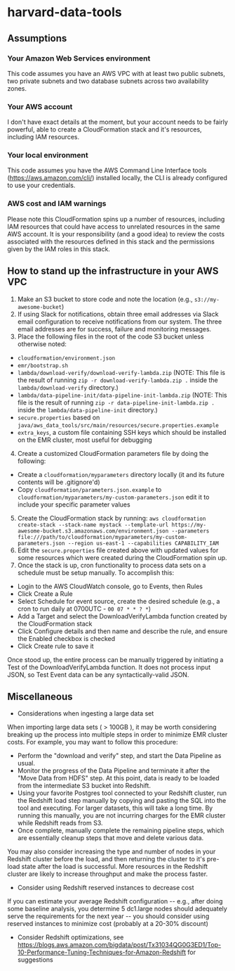 # harvard-data-tools

## Assumptions

### Your Amazon Web Services environment
This code assumes you have an AWS VPC with at least two public subnets, two private subnets and two database subnets across two availability zones.

### Your AWS account
I don't have exact details at the moment, but your account needs to be fairly powerful, able to create a CloudFormation stack and it's resources, including IAM resources.

### Your local environment
This code assumes you have the AWS Command Line Interface tools (https://aws.amazon.com/cli/) installed locally, the CLI is already configured to use your credentials.

### AWS cost and IAM warnings
Please note this CloudFormation spins up a number of resources, including IAM resources that could have access to unrelated resources in the same AWS account. It is your responsibility (and a good idea) to review the costs associated with the resources defined in this stack and the permissions given by the IAM roles in this stack.

## How to stand up the infrastructure in your AWS VPC

1. Make an S3 bucket to store code and note the location (e.g., `s3://my-awesome-bucket`)
2. If using Slack for notifications, obtain three email addresses via Slack email configuration to receive notifications from our system. The three email addresses are for success, failure and monitoring messages.
3. Place the following files in the root of the code S3 bucket unless otherwise noted:
  * `cloudformation/environment.json`
  * `emr/bootstrap.sh`
  * `lambda/download-verify/download-verify-lambda.zip` (NOTE: This file is the result of running `zip -r download-verify-lambda.zip .` inside the `lambda/download-verify` directory.)
  * `lambda/data-pipeline-init/data-pipeline-init-lambda.zip` (NOTE: This file is the result of running `zip -r data-pipeline-init-lambda.zip .` inside the `lambda/data-pipeline-init` directory.)
  * `secure.properties` based on `java/aws_data_tools/src/main/resources/secure.properties.example`
  * `extra_keys`, a custom file containing SSH keys which should be installed on the EMR cluster, most useful for debugging
4. Create a customized CloudFormation parameters file by doing the following:
  * Create a `cloudformation/myparameters` directory locally (it and its future contents will be .gitignore'd)
  * Copy `cloudformation/parameters.json.example` to `cloudformation/myparameters/my-custom-parameters.json` edit it to include your specific parameter values
5. Create the CloudFormation stack by running:
```aws cloudformation create-stack --stack-name mystack --template-url https://my-awesome-bucket.s3.amazonaws.com/environment.json --parameters file:///path/to/cloudformation/myparameters/my-custom-parameters.json --region us-east-1 --capabilities CAPABILITY_IAM```
6. Edit the `secure.properties` file created above with updated values for some resources which were created during the CloudFormation spin up.
7. Once the stack is up, cron functionality to process data sets on a schedule must be setup manually. To accomplish this:
  * Login to the AWS CloudWatch console, go to Events, then Rules
  * Click Create a Rule
  * Select Schedule for event source, create the desired schedule (e.g., a cron to run daily at 0700UTC - `00 07 * * ? *`)
  * Add a Target and select the DownloadVerifyLambda function created by the CloudFormation stack
  * Click Configure details and then name and describe the rule, and ensure the Enabled checkbox is checked
  * Click Create rule to save it

Once stood up, the entire process can be manually triggered by initiating a Test of the DownloadVerifyLambda function. It does not process input JSON, so Test Event data can be any syntactically-valid JSON.

## Miscellaneous

* Considerations when ingesting a large data set

When importing large data sets ( > 100GB ), it may be worth considering breaking up the process into multiple steps in order to minimize EMR cluster costs. For example, you may want to follow this procedure:
 * Perform the "download and verify" step, and start the Data Pipeline as usual.
 * Monitor the progress of the Data Pipeline and terminate it after the "Move Data from HDFS" step. At this point, data is ready to be loaded from the intermediate S3 bucket into Redshift.
 * Using your favorite Postgres tool connected to your Redshift cluster, run the Redshift load step manually by copying and pasting the SQL into the tool and executing. For larger datasets, this will take a long time. By running this manually, you are not incurring charges for the EMR cluster while Redshift reads from S3.
 * Once complete, manually complete the remaining pipeline steps, which are essentially cleanup steps that move and delete various data.

You may also consider increasing the type and number of nodes in your Redshift cluster before the load, and then returning the cluster to it's pre-load state after the load is successful. More resources in the Redshift cluster are likely to increase throughput and make the process faster.

* Consider using Redshift reserved instances to decrease cost

If you can estimate your average Redshift configuration -- e.g., after doing some baseline analysis, you determine 5 dc1.large nodes should adequately serve the requirements for the next year -- you should consider using reserved instances to minimize cost (probably at a 20-30% discount)

* Consider Redshift optimizations, see https://blogs.aws.amazon.com/bigdata/post/Tx31034QG0G3ED1/Top-10-Performance-Tuning-Techniques-for-Amazon-Redshift for suggestions
